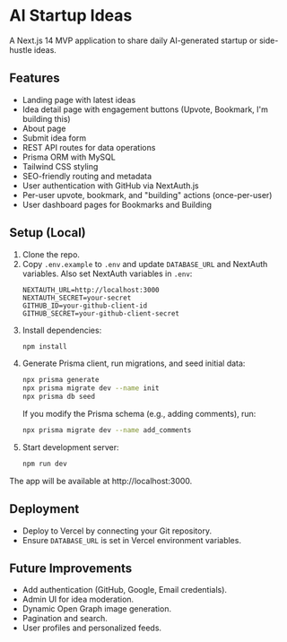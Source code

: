 # AI Startup Ideas

A Next.js 14 MVP application to share daily AI-generated startup or side-hustle ideas.

## Features
- Landing page with latest ideas
- Idea detail page with engagement buttons (Upvote, Bookmark, I'm building this)
- About page
- Submit idea form
- REST API routes for data operations
- Prisma ORM with MySQL
- Tailwind CSS styling
- SEO-friendly routing and metadata
- User authentication with GitHub via NextAuth.js
- Per-user upvote, bookmark, and "building" actions (once-per-user)
- User dashboard pages for Bookmarks and Building

## Setup (Local)

1. Clone the repo.
2. Copy `.env.example` to `.env` and update `DATABASE_URL` and NextAuth variables.
   Also set NextAuth variables in `.env`:
   ```
   NEXTAUTH_URL=http://localhost:3000
   NEXTAUTH_SECRET=your-secret
   GITHUB_ID=your-github-client-id
   GITHUB_SECRET=your-github-client-secret
   ```
3. Install dependencies:
   ```bash
   npm install
   ```
4. Generate Prisma client, run migrations, and seed initial data:
   ```bash
   npx prisma generate
   npx prisma migrate dev --name init
   npx prisma db seed
   ```
   If you modify the Prisma schema (e.g., adding comments), run:
   ```bash
   npx prisma migrate dev --name add_comments
   ```
5. Start development server:
   ```bash
   npm run dev
   ```

The app will be available at http://localhost:3000.

## Deployment

- Deploy to Vercel by connecting your Git repository.
- Ensure `DATABASE_URL` is set in Vercel environment variables.

## Future Improvements
- Add authentication (GitHub, Google, Email credentials).
- Admin UI for idea moderation.
- Dynamic Open Graph image generation.
- Pagination and search.
- User profiles and personalized feeds.